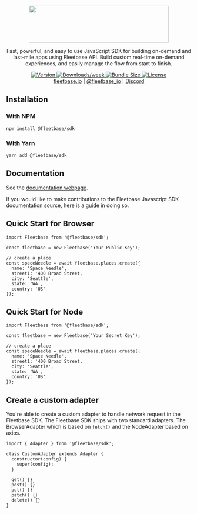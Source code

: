 <p align="center">
  <img src="https://flb-assets.s3.ap-southeast-1.amazonaws.com/static/fleetbase-logo-new.svg" width="380" height="100" />
</p>
<p align="center">
Fast, powerful, and easy to use JavaScript SDK for building on-demand and last-mile apps using Fleetbase API.
Build custom real-time on-demand experiences, and easily manage the flow from start to finish.
</p>

<p align="center">
  <a href="https://www.npmjs.com/package/@fleetbase/sdk">
    <img src="https://img.shields.io/npm/v/@fleetbase/sdk" alt="Version" />
  </a>
  <a href="https://www.npmjs.com/package/@fleetbase/sdk">
    <img src="https://img.shields.io/npm/dw/@fleetbase/sdk" alt="Downloads/week" />
  </a>
  <a href="https://bundlephobia.com/package/@fleetbase/sdk@1.0.0">
    <img src="https://img.shields.io/bundlephobia/min/@fleetbase/sdk" alt="Bundle Size" />
  </a>
  <a href="https://github.com/fleetbase/fleetbase-js/blob/master/LICENSE.md">
    <img src="https://img.shields.io/github/license/fleetbase/fleetbase-js" alt="License" />
  </a>
  <br>
  <a href="https://fleetbase.io">fleetbase.io</a> | <a href="https://twitter.com/fleetbase_io">@fleetbase_io</a> | <a href="https://discord.gg/Q78hkXNK">Discord</a>
</p>

## Installation

### With NPM

`npm install @fleetbase/sdk`

### With Yarn

`yarn add @fleetbase/sdk`

## Documentation

See the [documentation webpage](https://fleetbase.io/docs).

If you would like to make contributions to the Fleetbase Javascript SDK documentation source, here is a [guide](https://github.com/fleetbase/fleetbase-js/blob/master/CONTRIBUTING.md) in doing so.

## Quick Start for Browser

```
import Fleetbase from '@fleetbase/sdk';

const fleetbase = new Fleetbase('Your Public Key');

// create a place
const speceNeedle = await fleetbase.places.create({
  name: 'Space Needle',
  street1: '400 Broad Street,
  city: 'Seattle',
  state: 'WA',
  country: 'US'
});
```

## Quick Start for Node

```
import Fleetbase from '@fleetbase/sdk';

const fleetbase = new Fleetbase('Your Secret Key');

// create a place
const speceNeedle = await fleetbase.places.create({
  name: 'Space Needle',
  street1: '400 Broad Street,
  city: 'Seattle',
  state: 'WA',
  country: 'US'
});
```

## Create a custom adapter

You're able to create a custom adapter to handle network request in the Fleetbase SDK. 
The Fleetbase SDK ships with two standard adapters. The BrowserAdapter which is based on `fetch()` and
the NodeAdapter based on axios.

```
import { Adapter } from '@fleetbase/sdk';

class CustomAdapter extends Adapter {
  constructor(config) {
    super(config);
  }

  get() {}
  post() {}
  put() {}
  patch() {}
  delete() {}
}
```
